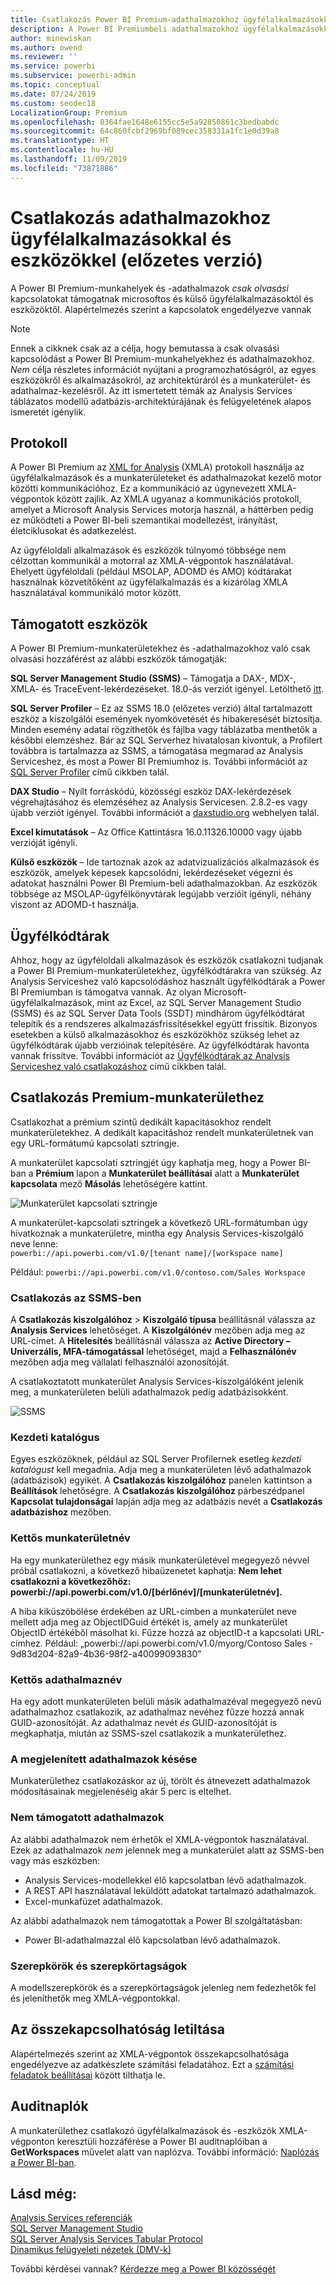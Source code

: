 ```yaml
---
title: Csatlakozás Power BI Premium-adathalmazokhoz ügyfélalkalmazásokkal és eszközökkel (előzetes verzió)
description: A Power BI Premiumbeli adathalmazokhoz ügyfélalkalmazásokkal és eszközökkel való kapcsolódás leírása.
author: minewiskan
ms.author: owend
ms.reviewer: ''
ms.service: powerbi
ms.subservice: powerbi-admin
ms.topic: conceptual
ms.date: 07/24/2019
ms.custom: seodec18
LocalizationGroup: Premium
ms.openlocfilehash: 0364fae1648e6155cc5e5a92850861c3bedbabdc
ms.sourcegitcommit: 64c860fcbf2969bf089cec358331a1fc1e0d39a8
ms.translationtype: HT
ms.contentlocale: hu-HU
ms.lasthandoff: 11/09/2019
ms.locfileid: "73871886"
---
```

# <a name="connect-to-datasets-with-client-applications-and-tools-preview"></a>Csatlakozás adathalmazokhoz ügyfélalkalmazásokkal és eszközökkel (előzetes verzió)

A Power BI Premium-munkahelyek és -adathalmazok *csak olvasási* kapcsolatokat támogatnak microsoftos és külső ügyfélalkalmazásoktól és eszközöktől. Alapértelmezés szerint a kapcsolatok engedélyezve vannak

> [!NOTE]
> Ennek a cikknek csak az a célja, hogy bemutassa a csak olvasási kapcsolódást a Power BI Premium-munkahelyekhez és adathalmazokhoz. *Nem* célja részletes információt nyújtani a programozhatóságról, az egyes eszközökről és alkalmazásokról, az architektúráról és a munkaterület- és adathalmaz-kezelésről. Az itt ismertetett témák az Analysis Services táblázatos modellű adatbázis-architektúrájának és felügyeletének alapos ismeretét igénylik.

## <a name="protocol"></a>Protokoll

A Power BI Premium az [XML for Analysis](https://docs.microsoft.com/bi-reference/xmla/xml-for-analysis-xmla-reference) (XMLA) protokoll használja az ügyfélalkalmazások és a munkaterületeket és adathalmazokat kezelő motor közötti kommunikációhoz. Ez a kommunikáció az úgynevezett XMLA-végpontok között zajlik. Az XMLA ugyanaz a kommunikációs protokoll, amelyet a Microsoft Analysis Services motorja használ, a háttérben pedig ez működteti a Power BI-beli szemantikai modellezést, irányítást, életciklusokat és adatkezelést. 

Az ügyféloldali alkalmazások és eszközök túlnyomó többsége nem célzottan kommunikál a motorral az XMLA-végpontok használatával. Ehelyett ügyféloldali (például MSOLAP, ADOMD és AMO) kódtárakat használnak közvetítőként az ügyfélalkalmazás és a kizárólag XMLA használatával kommunikáló motor között.


## <a name="supported-tools"></a>Támogatott eszközök

A Power BI Premium-munkaterületekhez és -adathalmazokhoz való csak olvasási hozzáférést az alábbi eszközök támogatják:

**SQL Server Management Studio (SSMS)** – Támogatja a DAX-, MDX-, XMLA- és TraceEvent-lekérdezéseket. 18.0-ás verziót igényel. Letölthető [itt](https://docs.microsoft.com/sql/ssms/download-sql-server-management-studio-ssms). 

**SQL Server Profiler** – Ez az SSMS 18.0 (előzetes verzió) által tartalmazott eszköz a kiszolgálói események nyomkövetését és hibakeresését biztosítja. Minden esemény adatai rögzíthetők és fájlba vagy táblázatba menthetők a későbbi elemzéshez. Bár az SQL Serverhez hivatalosan kivontuk, a Profilert továbbra is tartalmazza az SSMS, a támogatása megmarad az Analysis Serviceshez, és most a Power BI Premiumhoz is. További információt az [SQL Server Profiler](https://docs.microsoft.com/sql/tools/sql-server-profiler/sql-server-profiler) című cikkben talál.

**DAX Studio** – Nyílt forráskódú, közösségi eszköz DAX-lekérdezések végrehajtásához és elemzéséhez az Analysis Servicesen. 2\.8.2-es vagy újabb verziót igényel. További információt a [daxstudio.org](https://daxstudio.org/) webhelyen talál.

**Excel kimutatások** – Az Office Kattintásra 16.0.11326.10000 vagy újabb verzióját igényli.

**Külső eszközök** – Ide tartoznak azok az adatvizualizációs alkalmazások és eszközök, amelyek képesek kapcsolódni, lekérdezéseket végezni és adatokat használni Power BI Premium-beli adathalmazokban. Az eszközök többsége az MSOLAP-ügyfélkönyvtárak legújabb verzióit igényli, néhány viszont az ADOMD-t használja.

## <a name="client-libraries"></a>Ügyfélkódtárak

Ahhoz, hogy az ügyféloldali alkalmazások és eszközök csatlakozni tudjanak a Power BI Premium-munkaterületekhez, ügyfélkódtárakra van szükség. Az Analysis Serviceshez való kapcsolódáshoz használt ügyfélkódtárak a Power BI Premiumban is támogatva vannak. Az olyan Microsoft-ügyfélalkalmazások, mint az Excel, az SQL Server Management Studio (SSMS) és az SQL Server Data Tools (SSDT) mindhárom ügyfélkódtárat telepítik és a rendszeres alkalmazásfrissítésekkel együtt frissítik. Bizonyos esetekben a külső alkalmazásokhoz és eszközökhöz szükség lehet az ügyfélkódtárak újabb verzióinak telepítésére. Az ügyfélkódtárak havonta vannak frissítve. További információt az [Ügyfélkódtárak az Analysis Serviceshez való csatlakozáshoz](https://docs.microsoft.com/azure/analysis-services/analysis-services-data-providers) című cikkben talál.

## <a name="connecting-to-a-premium-workspace"></a>Csatlakozás Premium-munkaterülethez

Csatlakozhat a prémium szintű dedikált kapacitásokhoz rendelt munkaterületekhez. A dedikált kapacitáshoz rendelt munkaterületnek van egy URL-formátumú kapcsolati sztringje. 

A munkaterület kapcsolati sztringjét úgy kaphatja meg, hogy a Power BI-ban a **Prémium** lapon a **Munkaterület beállításai** alatt a **Munkaterület kapcsolata** mező **Másolás** lehetőségére kattint.

![Munkaterület kapcsolati sztringje](media/service-premium-connect-tools/connect-tools-workspace-connection.png)

A munkaterület-kapcsolati sztringek a következő URL-formátumban úgy hivatkoznak a munkaterületre, mintha egy Analysis Services-kiszolgáló neve lenne:   
`powerbi://api.powerbi.com/v1.0/[tenant name]/[workspace name]` 

Például: `powerbi://api.powerbi.com/v1.0/contoso.com/Sales Workspace`

### <a name="to-connect-in-ssms"></a>Csatlakozás az SSMS-ben

A **Csatlakozás kiszolgálóhoz** > **Kiszolgáló típusa** beállításnál válassza az **Analysis Services** lehetőséget. A **Kiszolgálónév** mezőben adja meg az URL-címet. A **Hitelesítés** beállításnál válassza az **Active Directory – Univerzális, MFA-támogatással** lehetőséget, majd a **Felhasználónév** mezőben adja meg vállalati felhasználói azonosítóját. 

A csatlakoztatott munkaterület Analysis Services-kiszolgálóként jelenik meg, a munkaterületen belüli adathalmazok pedig adatbázisokként.  

![SSMS](media/service-premium-connect-tools/connect-tools-ssms.png)

### <a name="initial-catalog"></a>Kezdeti katalógus

Egyes eszközöknek, például az SQL Server Profilernek esetleg *kezdeti katalógust* kell megadnia. Adja meg a munkaterületen lévő adathalmazok (adatbázisok) egyikét. A **Csatlakozás kiszolgálóhoz** panelen kattintson a **Beállítások** lehetőségre. A **Csatlakozás kiszolgálóhoz** párbeszédpanel **Kapcsolat tulajdonságai** lapján adja meg az adatbázis nevét a **Csatlakozás adatbázishoz** mezőben.

### <a name="duplicate-workspace-name"></a>Kettős munkaterületnév

Ha egy munkaterülethez egy másik munkaterületével megegyező névvel próbál csatlakozni, a következő hibaüzenetet kaphatja: **Nem lehet csatlakozni a következőhöz: powerbi://api.powerbi.com/v1.0/[bérlőnév]/[munkaterületnév].**

A hiba kiküszöbölése érdekében az URL-címben a munkaterület neve mellett adja meg az ObjectIDGuid értékét is, amely az munkaterület ObjectID értékéből másolhat ki. Fűzze hozzá az objectID-t a kapcsolati URL-címhez. Például: „powerbi://api.powerbi.com/v1.0/myorg/Contoso Sales - 9d83d204-82a9-4b36-98f2-a40099093830”

### <a name="duplicate-dataset-name"></a>Kettős adathalmaznév

Ha egy adott munkaterületen belüli másik adathalmazéval megegyező nevű adathalmazhoz csatlakozik, az adathalmaz nevéhez fűzze hozzá annak GUID-azonosítóját. Az adathalmaz nevét *és* GUID-azonosítóját is megkaphatja, miután az SSMS-szel csatlakozik a munkaterülethez. 

### <a name="delay-in-datasets-shown"></a>A megjelenített adathalmazok késése

Munkaterülethez csatlakozáskor az új, törölt és átnevezett adathalmazok módosításainak megjelenéséig akár 5 perc is eltelhet. 

### <a name="unsupported-datasets"></a>Nem támogatott adathalmazok

Az alábbi adathalmazok nem érhetők el XMLA-végpontok használatával. Ezek az adathalmazok *nem* jelennek meg a munkaterület alatt az SSMS-ben vagy más eszközben: 

- Analysis Services-modellekkel élő kapcsolatban lévő adathalmazok. 
- A REST API használatával leküldött adatokat tartalmazó adathalmazok.
- Excel-munkafüzet adathalmazok. 

Az alábbi adathalmazok nem támogatottak a Power BI szolgáltatásban:   

- Power BI-adathalmazzal élő kapcsolatban lévő adathalmazok.

### <a name="roles-and-role-memberships"></a>Szerepkörök és szerepkörtagságok

A modellszerepkörök és a szerepkörtagságok jelenleg nem fedezhetők fel és jeleníthetők meg XMLA-végpontokkal.

## <a name="disable-connectivity"></a>Az összekapcsolhatóság letiltása

Alapértelmezés szerint az XMLA-végpontok összekapcsolhatósága engedélyezve az adatkészlete számítási feladatához. Ezt a [számítási feladatok beállításai](service-admin-premium-workloads.md#workload-settings) között tilthatja le.

## <a name="audit-logs"></a>Auditnaplók 

A munkaterülethez csatlakozó ügyfélalkalmazások és -eszközök XMLA-végponton keresztüli hozzáférése a Power BI auditnaplóiban a **GetWorkspaces** művelet alatt van naplózva. További információ: [Naplózás a Power BI-ban](service-admin-auditing.md).

## <a name="see-also"></a>Lásd még:

[Analysis Services referenciák](https://docs.microsoft.com/bi-reference/#pivot=home&panel=home-all)   
[SQL Server Management Studio](https://docs.microsoft.com/sql/ssms/sql-server-management-studio-ssms)   
[SQL Server Analysis Services Tabular Protocol](https://docs.microsoft.com/openspecs/sql_server_protocols/ms-ssas-t/b98ed40e-c27a-4988-ab2d-c9c904fe13cf)   
[Dinamikus felügyeleti nézetek (DMV-k)](https://docs.microsoft.com/sql/analysis-services/instances/use-dynamic-management-views-dmvs-to-monitor-analysis-services)   


További kérdései vannak? [Kérdezze meg a Power BI közösségét](https://community.powerbi.com/)
